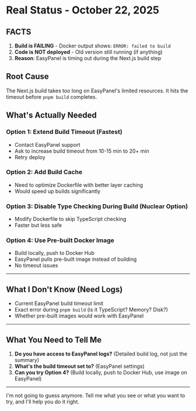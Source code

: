 # Real Status - October 22, 2025

## FACTS

1. **Build is FAILING** - Docker output shows: `ERROR: failed to build`
2. **Code is NOT deployed** - Old version still running (if anything)
3. **Reason**: EasyPanel is timing out during the Next.js build step

## Root Cause

The Next.js build takes too long on EasyPanel's limited resources. It hits the timeout before `pnpm build` completes.

## What's Actually Needed

### Option 1: Extend Build Timeout (Fastest)
- Contact EasyPanel support
- Ask to increase build timeout from 10-15 min to 20+ min
- Retry deploy

### Option 2: Add Build Cache
- Need to optimize Dockerfile with better layer caching
- Would speed up builds significantly

### Option 3: Disable Type Checking During Build (Nuclear Option)
- Modify Dockerfile to skip TypeScript checking
- Faster but less safe

### Option 4: Use Pre-built Docker Image
- Build locally, push to Docker Hub
- EasyPanel pulls pre-built image instead of building
- No timeout issues

---

## What I Don't Know (Need Logs)

- Current EasyPanel build timeout limit
- Exact error during `pnpm build` (is it TypeScript? Memory? Disk?)
- Whether pre-built images would work with EasyPanel

---

## What You Need to Tell Me

1. **Do you have access to EasyPanel logs?** (Detailed build log, not just the summary)
2. **What's the build timeout set to?** (EasyPanel settings)
3. **Can you try Option 4?** (Build locally, push to Docker Hub, use image on EasyPanel)

---

I'm not going to guess anymore. Tell me what you see or what you want to try, and I'll help you do it right.
